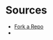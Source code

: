 # Sources

- [Fork a Repo](https://docs.github.com/en/github/getting-started-with-github/fork-a-repo)
- 
